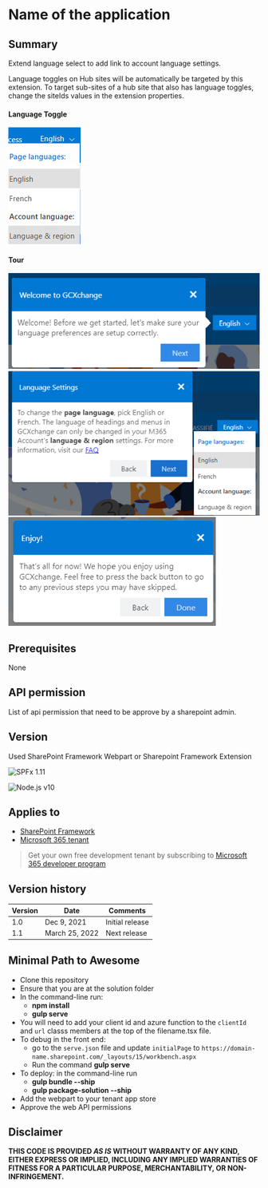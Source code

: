 # Name of the application

## Summary

Extend language select to add link to account language settings.

Language toggles on Hub sites will be automatically be targeted by this extension. To target sub-sites of a hub site that also has language toggles, change the siteIds values in the extension properties.

#### Language Toggle
![Language Toggle Preview](sharepoint/assets/lang-ext.png)
#### Tour
![Preview of Tour](sharepoint/assets/lng-ext-tour1.png)
![Preview of Tour](sharepoint/assets/lng-ext-tour2.png)
![Preview of Tour](sharepoint/assets/lng-ext-tour3.png)

## Prerequisites

None
## API permission
List of api permission that need to be approve by a sharepoint admin.

## Version 

Used SharePoint Framework Webpart or Sharepoint Framework Extension 

![SPFx 1.11](https://img.shields.io/badge/SPFx-1.11-green.svg)

![Node.js v10](https://img.shields.io/badge/Node.js-10.22.0-green.svg)

## Applies to

- [SharePoint Framework](https://aka.ms/spfx)
- [Microsoft 365 tenant](https://docs.microsoft.com/en-us/sharepoint/dev/spfx/set-up-your-developer-tenant)

> Get your own free development tenant by subscribing to [Microsoft 365 developer program](http://aka.ms/o365devprogram)

## Version history

Version|Date|Comments
-------|----|--------
1.0|Dec 9, 2021|Initial release
1.1|March 25, 2022|Next release

## Minimal Path to Awesome

- Clone this repository
- Ensure that you are at the solution folder
- In the command-line run:
  - **npm install**
  - **gulp serve**
- You will need to add your client id and azure function to the `clientId` and `url` classs members at the top of the filename.tsx file.
- To debug in the front end:
  - go to the `serve.json` file and update `initialPage` to `https://domain-name.sharepoint.com/_layouts/15/workbench.aspx`
  - Run the command **gulp serve**
- To deploy: in the command-line run
  - **gulp bundle --ship**
  - **gulp package-solution --ship**
- Add the webpart to your tenant app store
- Approve the web API permissions

## Disclaimer

**THIS CODE IS PROVIDED *AS IS* WITHOUT WARRANTY OF ANY KIND, EITHER EXPRESS OR IMPLIED, INCLUDING ANY IMPLIED WARRANTIES OF FITNESS FOR A PARTICULAR PURPOSE, MERCHANTABILITY, OR NON-INFRINGEMENT.**